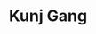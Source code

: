 ---
title: "Kunj Gang"
title_bn: "কুনজ গাং"
description: "Kunj gang starts from the Bibiyana river and ends at the Itakhola river."
---